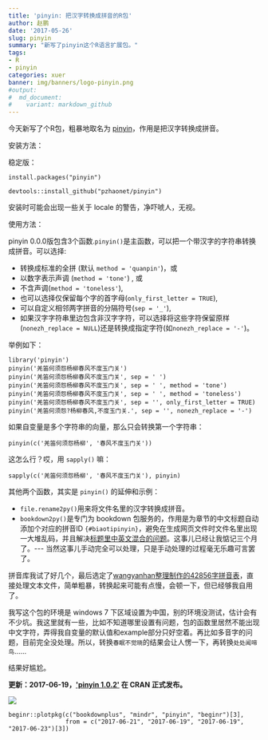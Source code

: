 ```yaml
---
title: 'pinyin: 把汉字转换成拼音的R包'
author: 赵鹏
date: '2017-05-26'
slug: pinyin
summary: "新写了pinyin这个R语言扩展包。"
tags:
- R
- pinyin
categories: xuer
banner: img/banners/logo-pinyin.png
#output:
#  md_document:
#    variant: markdown_github
---
```



今天新写了个R包，粗暴地取名为 [pinyin](https://github.com/pzhaonet/pinyin/)，作用是把汉字转换成拼音。

<!--more-->

安装方法：

稳定版：


```{r, eval=FALSE}
install.packages("pinyin")
```

```{r, eval=FALSE}
devtools::install_github("pzhaonet/pinyin")
```
安装时可能会出现一些关于 locale 的警告，净吓唬人，无视。

使用方法：

pinyin 0.0.0版包含3个函数.`pinyin()`是主函数，可以把一个带汉字的字符串转换成拼音。可以选择:

- 转换成标准的全拼 (默认 `method = 'quanpin'`)，或
- 以数字表示声调 (`method = 'tone'`) , 或
- 不含声调(`method = 'toneless'`),
- 也可以选择仅保留每个字的首字母(`only_first_letter = TRUE`),
- 可以自定义相邻两字拼音的分隔符号(`sep = '_'`),
- 如果汉字字符串里边包含非汉字字符，可以选择将这些字符保留原样(`nonezh_replace = NULL`)还是转换成指定字符(如`nonezh_replace = '-'`)。

举例如下：

```{r, warning=FALSE}
library('pinyin')
pinyin('羌笛何须怨杨柳春风不度玉门关')
pinyin('羌笛何须怨杨柳春风不度玉门关', sep = ' ')
pinyin('羌笛何须怨杨柳春风不度玉门关', sep = ' ', method = 'tone')
pinyin('羌笛何须怨杨柳春风不度玉门关', sep = ' ', method = 'toneless')
pinyin('羌笛何须怨杨柳春风不度玉门关', sep = '', only_first_letter = TRUE)
pinyin('羌笛何须怨?杨柳春风,不度玉门关.', sep = '', nonezh_replace = '-')
```

如果自变量是多个字符串的向量，那么只会转换第一个字符串：

```{r, warning=FALSE}
pinyin(c('羌笛何须怨杨柳', '春风不度玉门关'))
```

这怎么行？哎，用 `sapply()` 嘛：

```{r, warning=FALSE}
sapply(c('羌笛何须怨杨柳', '春风不度玉门关'), pinyin)
```


其他两个函数，其实是 `pinyin()` 的延伸和示例：

- `file.rename2py()`用来将文件名里的汉字转换成拼音。
- `bookdown2py()`是专门为 bookdown 包服务的，作用是为章节的中文标题自动添加个对应的拼音ID `{#biaotipinyin}`，避免在生成网页文件时文件名里出现一大堆乱码，并且解决[标题里中英文混合的问题](https://disqus.com/home/discussion/yihui/_yihui_xie_679/#comment-3175332429)。这事儿已经让我惦记三个月了。--- 当然这事儿手动完全可以处理，只是手动处理的过程毫无乐趣可言罢了。


拼音库我试了好几个，最后选定了[wangyanhan整理制作的42856字拼音表](http://bbs.unispim.com/forum.php?mod=viewthread&tid=31644)，直接处理文本文件，简单粗暴，转换起来可能有点慢，会顿一下，但已经够我自用了。

我写这个包的环境是 windows 7 下区域设置为中国，别的环境没测试，估计会有不少坑。我这里就有一些，比如不知道哪里设置有问题，包的函数里居然不能出现中文字符，弄得我自变量的默认值和example部分只好空着。再比如多音字的问题，目前完全没处理。所以，转换`春眠不觉晓`的结果会让人愣一下，再转换`处处闻啼鸟`……

结果好尴尬。

**更新：2017-06-19，['pinyin 1.0.2'](https://cran.r-project.org/web/packages/mindr/index.html) 在 CRAN 正式发布。**

![](http://cranlogs.r-pkg.org/badges/grand-total/pinyin)

```{r, echo=FALSE, fig.asp=0.3}
beginr::plotpkg(c("bookdownplus", "mindr", "pinyin", "beginr")[3], 
                from = c("2017-06-21", "2017-06-19", "2017-06-19", "2017-06-23")[3])
```
